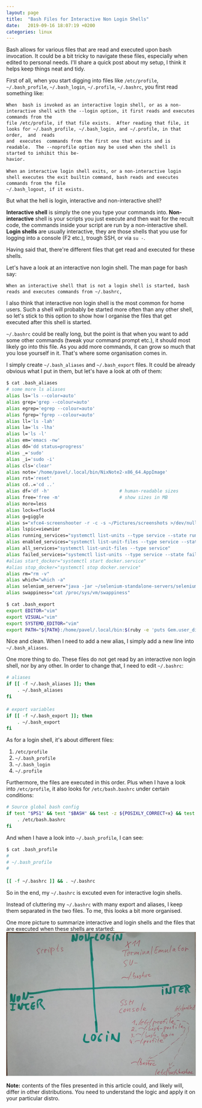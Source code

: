 ```yaml
---
layout: page
title:  "Bash Files for Interactive Non Login Shells"
date:   2019-09-16 18:07:19 +0200
categories: linux
---
```

Bash allows for various files that are read and executed upon bash invocation. It could be a bit tricky to navigate these files, especially when edited to personal needs. I'll share a quick post about my setup, I think it helps keep things neat and tidy.

First of all, when you start digging into files like `/etc/profile`, `~/.bash_profile`, `~/.bash_login`, `~/.profile`, `~/.bashrc`, you first read something like:

```
When  bash is invoked as an interactive login shell, or as a non-interactive shell with the --login option, it first reads and executes commands from the
file /etc/profile, if that file exists.  After reading that file, it looks for ~/.bash_profile, ~/.bash_login, and ~/.profile, in that order,  and  reads
and  executes  commands from the first one that exists and is readable.  The --noprofile option may be used when the shell is started to inhibit this be‐
havior.

When an interactive login shell exits, or a non-interactive login shell executes the exit builtin command, bash reads and executes commands from the file
~/.bash_logout, if it exists.
```

But what the hell is login, interactive and non-interactive shell?

**Interactive shell** is simply the one you type your commands into. **Non-interactive** shell is your scripts you just execute and then wait for the recult code, the commands inside your script are run by a non-interactive shell. **Login shells** are usually interactive, they are those shells that you use for logging into a console (F2 etc.), trough SSH, or via `su -`.

Having said that, there're different files that get read and executed for these shells.

Let's have a look at an interactive non login shell. The man page for bash say:
```
When an interactive shell that is not a login shell is started, bash reads and executes commands from ~/.bashrc,
```

I also think that interactive non login shell is the most common for home users. Such a shell will probably be started more often than any other shell, so let's stick to this option to show how I organise the files that get executed after this shell is started.

`~/.bashrc` could be really long, but the point is that when you want to add some other commands (tweak your command prompt etc.), it should most likely go into this file. As you add more commands, it can grow so much that you lose yourself in it. That's where some organisation comes in.

I simply create `~/.bash_aliases` and `~/.bash_export` files. It could be already obvious what I put in them, but let's have a look at oth of them:

```bash
$ cat .bash_aliases 
# some more ls aliases
alias ls='ls --color=auto'
alias grep='grep --colour=auto'
alias egrep='egrep --colour=auto'
alias fgrep='fgrep --colour=auto'
alias ll='ls -lah'
alias la='ls -lha'
alias l='ls -l'
alias em='emacs -nw'
alias dd='dd status=progress'
alias _='sudo'
alias _i='sudo -i'
alias cls='clear'
alias note='/home/pavel/.local/bin/NixNote2-x86_64.AppImage'
alias rst='reset'
alias cd..='cd ..'
alias df='df -h'                          # human-readable sizes
alias free='free -m'                      # show sizes in MB
alias more=less
alias lock=xflock4
alias g=giggle
alias s="xfce4-screenshooter -r -c -s ~/Pictures/screenshots >/dev/null 2>&1"
alias lspic=viewnior
alias running_services="systemctl list-units --type service --state running"
alias enabled_services="systemctl list-unit-files --type service --state enabled"
alias all_services="systemctl list-unit-files --type service"
alias failed_services="systemctl list-units --type service --state failed"
#alias start_docker="systemctl start docker.service"
#alias stop_docker="systemctl stop docker.service"
alias rm="rm -v"
alias which="which -a"
alias selenium_server="java -jar ~/selenium-standalone-servers/selenium-server-standalone-3.141.59.jar -host 127.0.0.1"
alias swappiness="cat /proc/sys/vm/swappiness"
```

```bash
$ cat .bash_export 
export EDITOR="vim"
export VISUAL="vim"
export SYSTEMD_EDITOR="vim"
export PATH="${PATH}:/home/pavel/.local/bin:$(ruby -e 'puts Gem.user_dir')/bin"
```

Nice and clean. When I need to add a new alias, I simply add a new line into `~/.bash_aliases`.

One more thing to do. These files do not get read by an interactive non login shell, nor by any other. In order to change that, I need to edit `~/.bashrc`:

```bash
# aliases
if [[ -f ~/.bash_aliases ]]; then
	. ~/.bash_aliases
fi

# export variables
if [[ -f ~/.bash_export ]]; then
	. ~/.bash_export
fi
```

As for a login shell, it's about different files:
1. `/etc/profile`
2. `~/.bash_profile`
3. `~/.bash_login`
4. `~/.profile`

Furthermore, the files are executed in this order. Plus when I have a look into `/etc/profile`, it also looks for `/etc/bash.bashrc` under certain conditions:

```sh
# Source global bash config
if test "$PS1" && test "$BASH" && test -z ${POSIXLY_CORRECT+x} && test -r /etc/bash.bashrc; then
	. /etc/bash.bashrc
fi
```

And when I have a look into `~/.bash_profile`, I can see:
```bash
$ cat .bash_profile 
#
# ~/.bash_profile
#

[[ -f ~/.bashrc ]] && . ~/.bashrc
```

So in the end, my `~/.bashrc` is excuted even for interactive login shells.

Instead of cluttering my `~/.bashrc` with many export and aliases, I keep them separated in the two files. To me, this looks a bit more organised.

One more picture to summarize interactive and login shells and the files that are executed when these shells are started: ![image](/images/bash_files.png)

**Note:** contents of the files presented in this article could, and likely will, differ in other distributions. You need to understand the logic and apply it on your particular distro.
